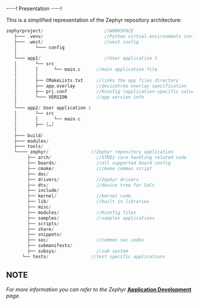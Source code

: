 ----!
Presentation
----!

This is a simplified representation of the Zephyr repository architecture:

```c
zephyrproject/                       //WORKSPACE
   ├─── .venv/                       //Python virtual environments config
   ├─── .west/                       //west config
   │       └─── config
   │
   └─── app1/                        //User application 1
   │       └── src
   │       │      └── main.c      //main application file
   │       │
   │       ├── CMakeLists.txt     //links the app files directory
   │       ├── app.overlay        //devicetree overlay specification
   │       ├── prj.conf           //Kconfig (application-specific values)
   │       └─── VERSION           //app version info
   │
   └─── app2/ User application 2
   │       └── src
   │       │      └── main.c
   │       ├── […]
   │
   ├─── build/
   ├─── modules/
   ├─── tools/
   └──── zephyr/                //Zephyr repository application
	    ├── arch/                 //STM32 core handling related code
	    ├── boards/               //all supported board config
	    ├── cmake/                //cmake common script
	    ├── doc/
	    ├── drivers/              //Zephyr drivers
	    ├── dts/                  //device tree for SoCs
	    ├── include/
	    ├── kernel/               //kernel code
	    ├── lib/                  //built in libraries
	    ├── misc/
	    ├── modules/              //Kconfig files
	    ├── samples/              //samples applications
	    ├── scripts/
	    ├── share/
	    ├── snippets/
	    ├── soc/                  //common soc codes
	    ├── submanifests/
	    ├── subsys/               //sub system
      └── tests/                //test specific applications

```

## NOTE  
*For more information you can refer to the Zephyr* **[Application Development](https://docs.zephyrproject.org/latest/develop/application/index.html#overview)** *page.*
